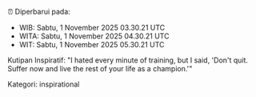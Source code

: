 ⏰ Diperbarui pada:
- WIB: Sabtu, 1 November 2025 03.30.21 UTC
- WITA: Sabtu, 1 November 2025 04.30.21 UTC
- WIT: Sabtu, 1 November 2025 05.30.21 UTC

Kutipan Inspiratif:
"I hated every minute of training, but I said, 'Don't quit. Suffer now and live the rest of your life as a champion.'"


Kategori: inspirational

